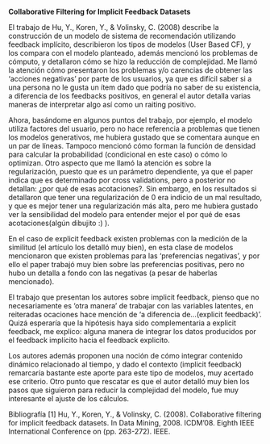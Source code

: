 
**Collaborative Filtering for Implicit Feedback Datasets**

El trabajo de Hu, Y., Koren, Y., & Volinsky, C. (2008) describe la construcción de un modelo de sistema de recomendación utilizando feedback implícito, describieron los tipos de modelos (User Based CF), y los compara con el modelo planteado, además mencionó los problemas de cómputo, y detallaron cómo se hizo la reducción de complejidad. Me llamó la atención cómo presentaron los problemas y/o carencias de obtener las ‘acciones negativas’ por parte de los usuarios, ya que es difícil saber si a una persona no le gusta un ítem dado que podría no saber de su existencia, a diferencia de los feedbacks positivos, en general el autor detalla varias maneras de interpretar algo así como un raiting positivo. 

Ahora, basándome en algunos puntos del trabajo, por ejemplo, el modelo utiliza factores del usuario, pero no hace referencia a problemas que tienen los modelos generativos, me hubiera gustado que se comentara aunque en un par de líneas. Tampoco mencionó cómo forman la función de densidad para calcular la probabilidad (condicional en este caso) o cómo lo optimizan. Otro aspecto que me llamó la atención es sobre la regularización, puesto que es un parámetro dependiente, ya que el paper indica que es determinado por cross validations, pero a posterior no detallan: ¿por qué de esas acotaciones?. Sin embargo, en los resultados si detallaron que tener una regularización de 0 era indicio de un mal resultado, y que es mejor tener una regularización más alta, pero me hubiera gustado ver la sensibilidad del modelo para entender mejor el por qué de esas acotaciones(algún dibujito :) ).

En el caso de explicit feedback existen problemas con la medición de la similitud (el artículo los detalló muy bien), en esta clase de modelos mencionaron que existen problemas para las ‘preferencias negativas’, y por ello el paper trabajó muy bien sobre las preferencias positivas, pero no hubo un detalla a fondo con las negativas (a pesar de haberlas mencionado).

El trabajo que presentan los autores sobre implicit feedback, pienso que no necesariamente es ‘otra manera’ de trabajar con las variables latentes, en reiteradas ocaciones hace mención de ‘a diferencia de…(explicit feedback)’. Quizá esperaría que la hipótesis haya sido complementaria a explicit feedback, me explico: alguna manera de integrar los datos producidos por el feedback implícito hacia el feedback explicito. 

Los autores además proponen una noción de cómo integrar contenido dinámico relacionado al tiempo, y dado el contexto (implicit feedback) remarcaría bastante este aporte para este tipo de modelos, muy acertado ese criterio. Otro punto que rescatar es que el autor detalló muy bien los pasos que siguieron para reducir la complejidad del modelo, fue muy interesante el ajuste de los cálculos.


Bibliografía
[1] Hu, Y., Koren, Y., & Volinsky, C. (2008). Collaborative filtering for implicit feedback datasets. In Data Mining, 2008. ICDM’08. Eighth IEEE International Conference on (pp. 263-272). IEEE.
